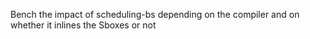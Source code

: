 Bench the impact of scheduling-bs depending on the compiler and on whether it inlines the Sboxes or not
